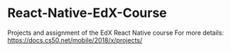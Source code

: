 # React-Native-EdX-Course
Projects and assignment of the EdX React Native course
For more details: https://docs.cs50.net/mobile/2018/x/projects/
